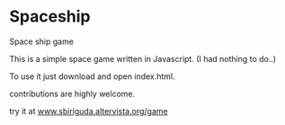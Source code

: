 Spaceship
=========

Space ship game

This is a simple space game written in Javascript.
(I had nothing to do..)

To use it just download and open index.html.

contributions are highly welcome.

try it at www.sbiriguda.altervista.org/game
